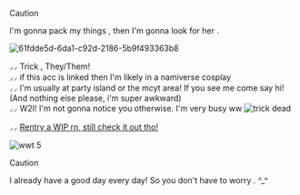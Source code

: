 >[!CAUTION]
>I'm gonna pack my things , then I'm gonna look for her .

![61fdde5d-6da1-c92d-2186-5b9f493363b8](https://github.com/wanderingwolftrick/README/assets/152709062/2ed16b66-ebd7-4b75-9792-fc0c88e57051)


⸝⸝ Trick , They/Them! 
<br> ⸝⸝ if this acc is linked then I'm likely in a namiverse cosplay
<br> ⸝⸝ I'm usually at party island or the mcyt area! If you see me come say hi! (And nothing else please, i'm super awkward)
<br> ⸝⸝ W2I! I'm not gonna notice you otherwise. I'm very busy ww ![trick dead](https://github.com/wanderingwolftrick/README/assets/152709062/94fa5d4a-bc01-49dc-8783-7bee65f291fd)

⸝⸝ [Rentry a WIP rn, still check it out tho!](https://rentry.co/wanderingwolf)

![wwt 5](https://github.com/wanderingwolftrick/README/assets/152709062/f4153f76-0547-4014-b15f-d779cae6516a)

>[!CAUTION]
>I already have a good day every day! So you don't have to worry . ^_^

